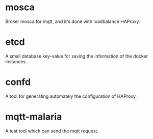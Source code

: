 # mosca
Broker mosca for mqtt, and it's done with loadbalance HAProxy. 

# etcd
A small database key-value for saving the information of the docker instances.

# confd
A tool for generating automately the configuration of HAProxy.

# mqtt-malaria
A test tool which can send the mqtt request.


